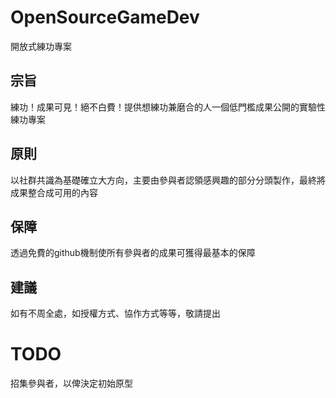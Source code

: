 # OpenSourceGameDev
開放式練功專案

## 宗旨
練功！成果可見！絕不白費！提供想練功兼磨合的人一個低門檻成果公開的實驗性練功專案

## 原則
以社群共識為基礎確立大方向，主要由參與者認領感興趣的部分分頭製作，最終將成果整合成可用的內容

## 保障
透過免費的github機制使所有參與者的成果可獲得最基本的保障

## 建議
如有不周全處，如授權方式、協作方式等等，敬請提出


# TODO
招集參與者，以俾決定初始原型
